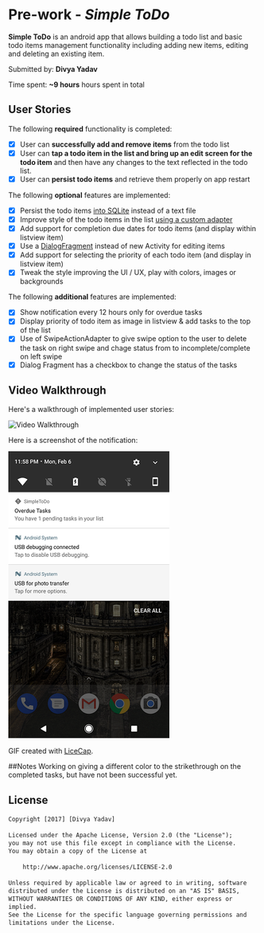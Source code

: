 # Pre-work - *Simple ToDo*

**Simple ToDo** is an android app that allows building a todo list and basic todo items management functionality including adding new items, editing and deleting an existing item.

Submitted by: **Divya Yadav**

Time spent: **~9 hours** hours spent in total

## User Stories

The following **required** functionality is completed:

* [x] User can **successfully add and remove items** from the todo list
* [x] User can **tap a todo item in the list and bring up an edit screen for the todo item** and then have any changes to the text reflected in the todo list.
* [x] User can **persist todo items** and retrieve them properly on app restart

The following **optional** features are implemented:

* [x] Persist the todo items [into SQLite](http://guides.codepath.com/android/Persisting-Data-to-the-Device#sqlite) instead of a text file
* [x] Improve style of the todo items in the list [using a custom adapter](http://guides.codepath.com/android/Using-an-ArrayAdapter-with-ListView)
* [x] Add support for completion due dates for todo items (and display within listview item)
* [x] Use a [DialogFragment](http://guides.codepath.com/android/Using-DialogFragment) instead of new Activity for editing items
* [x] Add support for selecting the priority of each todo item (and display in listview item)
* [x] Tweak the style improving the UI / UX, play with colors, images or backgrounds

The following **additional** features are implemented:

* [x] Show notification every 12 hours only for overdue tasks
* [x] Display priority of todo item as image in listview & add tasks to the top of the list
* [x] Use of SwipeActionAdapter to give swipe option to the user to delete the task on right swipe and chage status from to incomplete/complete on left swipe
* [x] Dialog Fragment has a checkbox to change the status of the tasks

## Video Walkthrough 

Here's a walkthrough of implemented user stories:

<img src='https://github.com/divyayadav1606/SimpleToDo/blob/master/Simpletodo.gif' title='Video Walkthrough' width='' alt='Video Walkthrough' />

Here is a screenshot of the notification:

<img src='https://github.com/divyayadav1606/SimpleToDo/blob/master/Screenshot.png' width='' />

GIF created with [LiceCap](http://www.cockos.com/licecap/).

##Notes
Working on giving a different color to the strikethrough on the completed tasks, but have not been successful yet.

## License

    Copyright [2017] [Divya Yadav]

    Licensed under the Apache License, Version 2.0 (the "License");
    you may not use this file except in compliance with the License.
    You may obtain a copy of the License at

        http://www.apache.org/licenses/LICENSE-2.0

    Unless required by applicable law or agreed to in writing, software
    distributed under the License is distributed on an "AS IS" BASIS,
    WITHOUT WARRANTIES OR CONDITIONS OF ANY KIND, either express or implied.
    See the License for the specific language governing permissions and
    limitations under the License.
